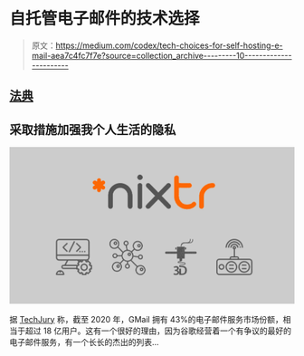 # 自托管电子邮件的技术选择

> 原文：<https://medium.com/codex/tech-choices-for-self-hosting-e-mail-aea7c4fc7f7e?source=collection_archive---------10----------------------->

## [法典](http://medium.com/codex)

## 采取措施加强我个人生活的隐私

![](img/b51499fb690765903bcc0a53d585b26b.png)

据 [TechJury](https://techjury.net/blog/gmail-statistics/) 称，截至 2020 年，GMail 拥有 43%的电子邮件服务市场份额，相当于超过 18 亿用户。这有一个很好的理由，因为谷歌经营着一个有争议的最好的电子邮件服务，有一个长长的杰出的列表…